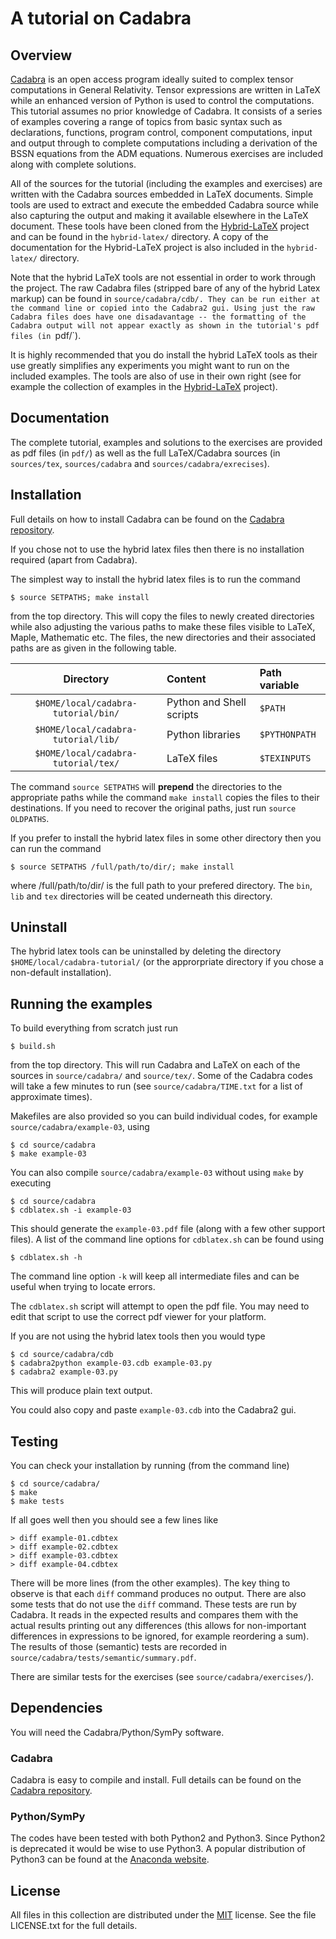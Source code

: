 # A tutorial on Cadabra

## Overview

[Cadabra][1] is an open access program ideally suited to complex tensor computations in General Relativity. Tensor expressions are written in LaTeX while an enhanced version of Python is used to control the computations. This tutorial assumes no prior knowledge of Cadabra. It consists of a series of examples covering a range of topics from basic syntax such as declarations, functions, program control, component computations, input and output through to complete computations including a derivation of the BSSN equations from the ADM equations. Numerous exercises are included along with complete solutions.

All of the sources for the tutorial (including the examples and exercises) are written with the Cadabra sources embedded in LaTeX documents. Simple tools are used to extract and execute the embedded Cadabra source while also capturing the output and making it available elsewhere in the LaTeX document. These tools have been cloned from the [Hybrid-LaTeX][2] project and can be found in the `hybrid-latex/` directory. A copy of the documentation for the Hybrid-LaTeX project is also included in the `hybrid-latex/` directory.

Note that the hybrid LaTeX tools are not essential in order to work through the project. The raw Cadabra files (stripped bare of any of the hybrid Latex markup) can be found in `source/cadabra/cdb/. They can be run either at the command line or copied into the Cadabra2 gui. Using just the raw Cadabra files does have one disadavantage -- the formatting of the Cadabra output will not appear exactly as shown in the tutorial's pdf files (in `pdf/`).

It is highly recommended that you do install the hybrid LaTeX tools as their use greatly simplifies any experiments you might want to run on the included examples. The tools are also of use in their own right (see for example the collection of examples in the [Hybrid-LaTeX][2] project).

## Documentation

The complete tutorial, examples and solutions to the exercises are provided as pdf files (in `pdf/`) as well as the full LaTeX/Cadabra sources (in `sources/tex`, `sources/cadabra` and  `sources/cadabra/exrecises`).

## Installation

Full details on how to install Cadabra can be found on the [Cadabra repository][3].

If you chose not to use the hybrid latex files then there is no installation required (apart from Cadabra).

The simplest way to install the hybrid latex files is to run the command

    $ source SETPATHS; make install

from the top directory. This will copy the files to newly created directories while also adjusting the various paths to make these files visible to LaTeX, Maple, Mathematic etc. The files, the new directories and their associated paths are as given in the following table.

|  Directory  | Content | Path variable |
|:------------:|:--------|:-------------|
| `$HOME/local/cadabra-tutorial/bin/` | Python and Shell scripts | `$PATH` |
| `$HOME/local/cadabra-tutorial/lib/` | Python libraries | `$PYTHONPATH` |
| `$HOME/local/cadabra-tutorial/tex/` | LaTeX files | `$TEXINPUTS` |

The command `source SETPATHS` will __prepend__ the directories to the appropriate paths while the command `make install` copies the files to their destinations. If you need to recover the original paths, just run `source OLDPATHS`.

If you prefer to install the hybrid latex files in some other directory then you can run the command

    $ source SETPATHS /full/path/to/dir/; make install

where /full/path/to/dir/ is the full path to your prefered directory. The `bin`, `lib` and `tex` directories will be ceated underneath this directory.

## Uninstall

The hybrid latex tools can be uninstalled by deleting the directory `$HOME/local/cadabra-tutorial/` (or the approrpriate directory if you chose a non-default installation).

## Running the examples

To build everything from scratch just run

    $ build.sh

from the top directory. This will run Cadabra and LaTeX on each of the sources in `source/cadabra/` and `source/tex/`. Some of the Cadabra codes will take a few minutes to run (see `source/cadabra/TIME.txt` for a list of approximate times).

Makefiles are also provided so you can build individual codes, for example `source/cadabra/example-03`, using

    $ cd source/cadabra
    $ make example-03

You can also compile `source/cadabra/example-03` without using `make` by executing

    $ cd source/cadabra
    $ cdblatex.sh -i example-03

This should generate the `example-03.pdf` file (along with a few other support files). A list of the command line options for `cdblatex.sh` can be found using

    $ cdblatex.sh -h

The command line option `-k` will keep all intermediate files and can be useful when trying to locate errors.

The `cdblatex.sh` script will attempt to open the pdf file. You may need to edit that script to use the correct pdf viewer for your platform.

If you are not using the hybrid latex tools then you would type

    $ cd source/cadabra/cdb
    $ cadabra2python example-03.cdb example-03.py
    $ cadabra2 example-03.py

This will produce plain text output.

You could also copy and paste `example-03.cdb` into the Cadabra2 gui.

## Testing

You can check your installation by running (from the command line)

    $ cd source/cadabra/
    $ make
    $ make tests

If all goes well then you should see a few lines like

    > diff example-01.cdbtex
    > diff example-02.cdbtex
    > diff example-03.cdbtex
    > diff example-04.cdbtex

There will be more lines (from the other examples). The key thing to observe is that each `diff` command produces no output. There are also some tests that do not use the `diff` command. These tests are run by Cadabra. It reads in the expected results and compares them with the actual results printing out any differences (this allows for non-important differences in expressions to be ignored, for example reordering a sum). The results of those (semantic) tests are recorded in `source/cadabra/tests/semantic/summary.pdf`.

There are similar tests for the exercises (see `source/cadabra/exercises/`).

## Dependencies

You will need the Cadabra/Python/SymPy software.

### Cadabra

Cadabra is easy to compile and install. Full details can be found on the [Cadabra repository][3].

### Python/SymPy

The codes have been tested with both Python2 and Python3. Since Python2 is deprecated it would be wise to use Python3. A popular distribution of Python3 can be found at the [Anaconda website][4].

## License

All files in this collection are distributed under the [MIT][5] license. See the file LICENSE.txt for the full details.

  [1]: https://cadabra.science
  [2]: https://github.com/leo-brewin/hybrid-latex
  [3]: https://github.com/kpeeters/cadabra2
  [4]: https://www.anaconda.com/products/individual
  [5]: https://opensource.org/licenses/MIT
